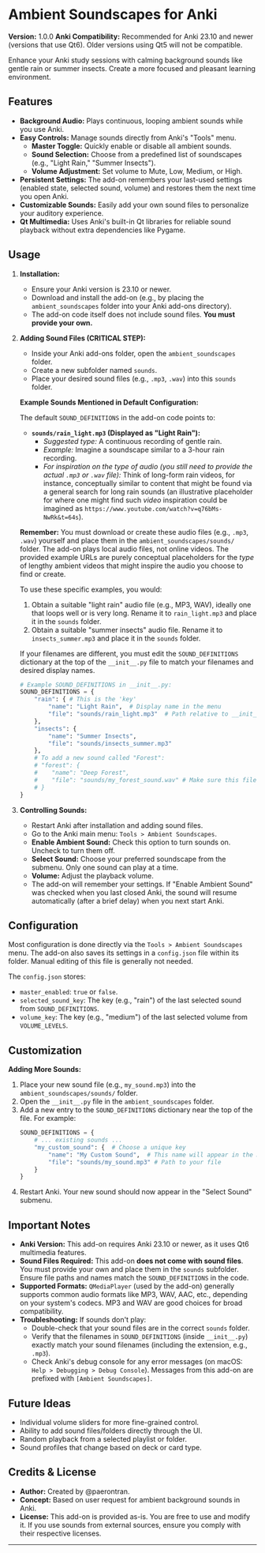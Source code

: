 # Ambient Soundscapes for Anki

**Version:** 1.0.0
**Anki Compatibility:** Recommended for Anki 23.10 and newer (versions that use Qt6). Older versions using Qt5 will not be compatible.

Enhance your Anki study sessions with calming background sounds like gentle rain or summer insects. Create a more focused and pleasant learning environment.

## Features

* **Background Audio:** Plays continuous, looping ambient sounds while you use Anki.
* **Easy Controls:** Manage sounds directly from Anki's "Tools" menu.
    * **Master Toggle:** Quickly enable or disable all ambient sounds.
    * **Sound Selection:** Choose from a predefined list of soundscapes (e.g., "Light Rain," "Summer Insects").
    * **Volume Adjustment:** Set volume to Mute, Low, Medium, or High.
* **Persistent Settings:** The add-on remembers your last-used settings (enabled state, selected sound, volume) and restores them the next time you open Anki.
* **Customizable Sounds:** Easily add your own sound files to personalize your auditory experience.
* **Qt Multimedia:** Uses Anki's built-in Qt libraries for reliable sound playback without extra dependencies like Pygame.

## Usage

1.  **Installation:**
    * Ensure your Anki version is 23.10 or newer.
    * Download and install the add-on (e.g., by placing the `ambient_soundscapes` folder into your Anki add-ons directory).
    * The add-on code itself does not include sound files. **You must provide your own.**

2.  **Adding Sound Files (CRITICAL STEP):**
    * Inside your Anki add-ons folder, open the `ambient_soundscapes` folder.
    * Create a new subfolder named `sounds`.
    * Place your desired sound files (e.g., `.mp3`, `.wav`) into this `sounds` folder.

    **Example Sounds Mentioned in Default Configuration:**

    The default `SOUND_DEFINITIONS` in the add-on code points to:

    * **`sounds/rain_light.mp3` (Displayed as "Light Rain"):**
        * *Suggested type:* A continuous recording of gentle rain.
        * *Example:* Imagine a soundscape similar to a 3-hour rain recording.
        * *For inspiration on the type of audio (you still need to provide the actual `.mp3` or `.wav` file):* Think of long-form rain videos, for instance, conceptually similar to content that might be found via a general search for long rain sounds (an illustrative placeholder for where one might find such *video* inspiration could be imagined as `https://www.youtube.com/watch?v=q76bMs-NwRk&t=64s`).


    **Remember:** You must download or create these audio files (e.g., `.mp3`, `.wav`) yourself and place them in the `ambient_soundscapes/sounds/` folder. The add-on plays local audio files, not online videos. The provided example URLs are purely conceptual placeholders for the *type* of lengthy ambient videos that might inspire the audio you choose to find or create.

    To use these specific examples, you would:
    1.  Obtain a suitable "light rain" audio file (e.g., MP3, WAV), ideally one that loops well or is very long. Rename it to `rain_light.mp3` and place it in the `sounds` folder.
    2.  Obtain a suitable "summer insects" audio file. Rename it to `insects_summer.mp3` and place it in the `sounds` folder.

    If your filenames are different, you must edit the `SOUND_DEFINITIONS` dictionary at the top of the `__init__.py` file to match your filenames and desired display names.
    ```python
    # Example SOUND_DEFINITIONS in __init__.py:
    SOUND_DEFINITIONS = {
        "rain": { # This is the 'key'
            "name": "Light Rain",  # Display name in the menu
            "file": "sounds/rain_light.mp3"  # Path relative to __init__.py
        },
        "insects": {
            "name": "Summer Insects",
            "file": "sounds/insects_summer.mp3"
        },
        # To add a new sound called "Forest":
        # "forest": {
        #    "name": "Deep Forest",
        #    "file": "sounds/my_forest_sound.wav" # Make sure this file exists
        # }
    }
    ```

3.  **Controlling Sounds:**
    * Restart Anki after installation and adding sound files.
    * Go to the Anki main menu: `Tools > Ambient Soundscapes`.
    * **Enable Ambient Sound:** Check this option to turn sounds on. Uncheck to turn them off.
    * **Select Sound:** Choose your preferred soundscape from the submenu. Only one sound can play at a time.
    * **Volume:** Adjust the playback volume.
    * The add-on will remember your settings. If "Enable Ambient Sound" was checked when you last closed Anki, the sound will resume automatically (after a brief delay) when you next start Anki.

## Configuration

Most configuration is done directly via the `Tools > Ambient Soundscapes` menu. The add-on also saves its settings in a `config.json` file within its folder. Manual editing of this file is generally not needed.

The `config.json` stores:
* `master_enabled`: `true` or `false`.
* `selected_sound_key`: The key (e.g., "rain") of the last selected sound from `SOUND_DEFINITIONS`.
* `volume_key`: The key (e.g., "medium") of the last selected volume from `VOLUME_LEVELS`.

## Customization

**Adding More Sounds:**

1.  Place your new sound file (e.g., `my_sound.mp3`) into the `ambient_soundscapes/sounds/` folder.
2.  Open the `__init__.py` file in the `ambient_soundscapes` folder.
3.  Add a new entry to the `SOUND_DEFINITIONS` dictionary near the top of the file. For example:
    ```python
    SOUND_DEFINITIONS = {
        # ... existing sounds ...
        "my_custom_sound": {  # Choose a unique key
            "name": "My Custom Sound",  # This name will appear in the menu
            "file": "sounds/my_sound.mp3" # Path to your file
        }
    }
    ```
4.  Restart Anki. Your new sound should now appear in the "Select Sound" submenu.

## Important Notes

* **Anki Version:** This add-on requires Anki 23.10 or newer, as it uses Qt6 multimedia features.
* **Sound Files Required:** This add-on **does not come with sound files**. You must provide your own and place them in the `sounds` subfolder. Ensure file paths and names match the `SOUND_DEFINITIONS` in the code.
* **Supported Formats:** `QMediaPlayer` (used by the add-on) generally supports common audio formats like MP3, WAV, AAC, etc., depending on your system's codecs. MP3 and WAV are good choices for broad compatibility.
* **Troubleshooting:** If sounds don't play:
    * Double-check that your sound files are in the correct `sounds` folder.
    * Verify that the filenames in `SOUND_DEFINITIONS` (inside `__init__.py`) exactly match your sound filenames (including the extension, e.g., `.mp3`).
    * Check Anki's debug console for any error messages (on macOS: `Help > Debugging > Debug Console`). Messages from this add-on are prefixed with `[Ambient Soundscapes]`.

## Future Ideas

* Individual volume sliders for more fine-grained control.
* Ability to add sound files/folders directly through the UI.
* Random playback from a selected playlist or folder.
* Sound profiles that change based on deck or card type.

## Credits & License

* **Author:** Created by @paerontran.
* **Concept:** Based on user request for ambient background sounds in Anki.
* **License:** This add-on is provided as-is. You are free to use and modify it. If you use sounds from external sources, ensure you comply with their respective licenses.

---
